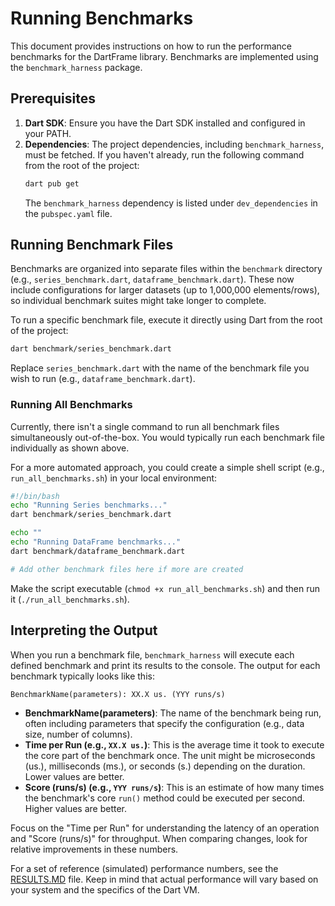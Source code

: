 # Running Benchmarks

This document provides instructions on how to run the performance benchmarks for the DartFrame library. Benchmarks are implemented using the `benchmark_harness` package.

## Prerequisites

1.  **Dart SDK**: Ensure you have the Dart SDK installed and configured in your PATH.
2.  **Dependencies**: The project dependencies, including `benchmark_harness`, must be fetched. If you haven't already, run the following command from the root of the project:
    ```bash
    dart pub get
    ```
    The `benchmark_harness` dependency is listed under `dev_dependencies` in the `pubspec.yaml` file.

## Running Benchmark Files

Benchmarks are organized into separate files within the `benchmark` directory (e.g., `series_benchmark.dart`, `dataframe_benchmark.dart`). These now include configurations for larger datasets (up to 1,000,000 elements/rows), so individual benchmark suites might take longer to complete.

To run a specific benchmark file, execute it directly using Dart from the root of the project:

```bash
dart benchmark/series_benchmark.dart
```

Replace `series_benchmark.dart` with the name of the benchmark file you wish to run (e.g., `dataframe_benchmark.dart`).

### Running All Benchmarks

Currently, there isn't a single command to run all benchmark files simultaneously out-of-the-box. You would typically run each benchmark file individually as shown above.

For a more automated approach, you could create a simple shell script (e.g., `run_all_benchmarks.sh`) in your local environment:

```bash
#!/bin/bash
echo "Running Series benchmarks..."
dart benchmark/series_benchmark.dart

echo ""
echo "Running DataFrame benchmarks..."
dart benchmark/dataframe_benchmark.dart

# Add other benchmark files here if more are created
```
Make the script executable (`chmod +x run_all_benchmarks.sh`) and then run it (`./run_all_benchmarks.sh`).

## Interpreting the Output

When you run a benchmark file, `benchmark_harness` will execute each defined benchmark and print its results to the console. The output for each benchmark typically looks like this:

```
BenchmarkName(parameters): XX.X us. (YYY runs/s)
```

-   **BenchmarkName(parameters)**: The name of the benchmark being run, often including parameters that specify the configuration (e.g., data size, number of columns).
-   **Time per Run (e.g., `XX.X us.`)**: This is the average time it took to execute the core part of the benchmark once. The unit might be microseconds (us.), milliseconds (ms.), or seconds (s.) depending on the duration. Lower values are better.
-   **Score (runs/s) (e.g., `YYY runs/s`)**: This is an estimate of how many times the benchmark's core `run()` method could be executed per second. Higher values are better.

Focus on the "Time per Run" for understanding the latency of an operation and "Score (runs/s)" for throughput. When comparing changes, look for relative improvements in these numbers.

For a set of reference (simulated) performance numbers, see the [RESULTS.MD](./RESULTS.MD) file. Keep in mind that actual performance will vary based on your system and the specifics of the Dart VM.
